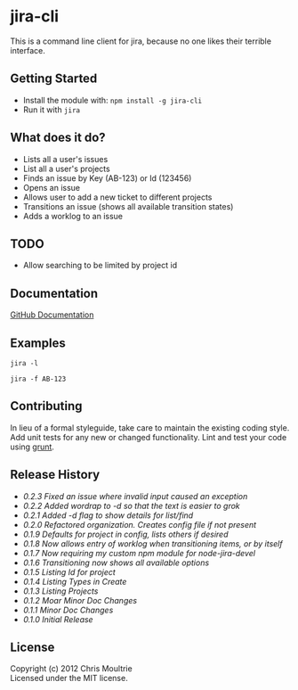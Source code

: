 # jira-cli

This is a command line client for jira, because no one likes their terrible
interface.

## Getting Started

*  Install the module with: `npm install -g jira-cli`
*  Run it with `jira`

## What does it do?

*  Lists all a user's issues
*  List all a user's projects
*  Finds an issue by Key (AB-123) or Id (123456)
*  Opens an issue 
*  Allows user to add a new ticket to different projects
*  Transitions an issue (shows all available transition states)
*  Adds a worklog to an issue

## TODO

*  Allow searching to be limited by project id

## Documentation

[GitHub Documentation](http://tebriel.github.com/jira-cli/)

## Examples

`jira -l`

`jira -f AB-123`

## Contributing

In lieu of a formal styleguide, take care to maintain the existing coding style. Add unit tests for any new or changed functionality. Lint and test your code using [grunt](https://github.com/gruntjs/grunt).


## Release History

*  _0.2.3 Fixed an issue where invalid input caused an exception_
*  _0.2.2 Added wordrap to -d so that the text is easier to grok_
*  _0.2.1 Added -d flag to show details for list/find_
*  _0.2.0 Refactored organization. Creates config file if not present_
*  _0.1.9 Defaults for project in config, lists others if desired_
*  _0.1.8 Now allows entry of worklog when transitioning items, or by itself_
*  _0.1.7 Now requiring my custom npm module for node-jira-devel_
*  _0.1.6 Transitioning now shows all available options_
*  _0.1.5 Listing Id for project_
*  _0.1.4 Listing Types in Create_
*  _0.1.3 Listing Projects_
*  _0.1.2 Moar Minor Doc Changes_
*  _0.1.1 Minor Doc Changes_
*  _0.1.0 Initial Release_

## License

Copyright (c) 2012 Chris Moultrie  
Licensed under the MIT license.
